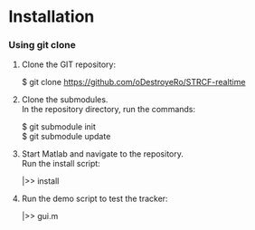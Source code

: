 # Installation

### Using git clone

1. Clone the GIT repository:

   $ git clone https://github.com/oDestroyeRo/STRCF-realtime

2. Clone the submodules.  
   In the repository directory, run the commands:

   $ git submodule init  
   $ git submodule update

3. Start Matlab and navigate to the repository.  
   Run the install script:

   |>> install

4. Run the demo script to test the tracker:

   |>> gui.m

